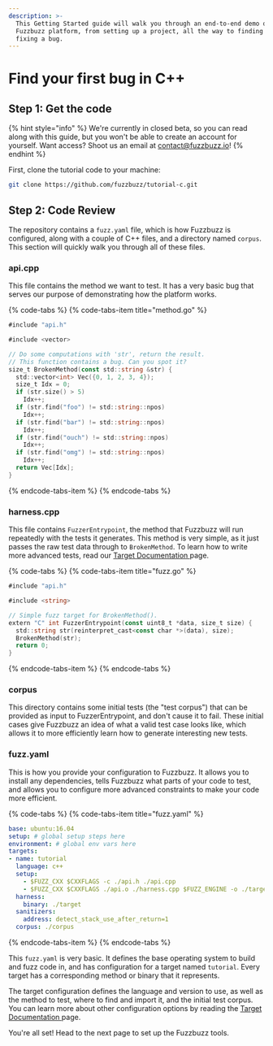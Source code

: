 ```yaml
---
description: >-
  This Getting Started guide will walk you through an end-to-end demo of the
  Fuzzbuzz platform, from setting up a project, all the way to finding and
  fixing a bug.
---
```


# Find your first bug in C++

## Step 1: Get the code

{% hint style="info" %}
We're currently in closed beta, so you can read along with this guide, but you won't be able to create an account for yourself. Want access? Shoot us an email at [contact@fuzzbuzz.io](mailto:contact@fuzzbuzz.io)!
{% endhint %}

First, clone the tutorial code to your machine:

```bash
git clone https://github.com/fuzzbuzz/tutorial-c.git
```

## Step 2: Code Review

The repository contains a `fuzz.yaml` file, which is how Fuzzbuzz is configured, along with a couple of C++ files, and a directory named `corpus`. This section will quickly walk you through all of these files.

### api.cpp

This file contains the method we want to test. It has a very basic bug that serves our purpose of demonstrating how the platform works.

{% code-tabs %}
{% code-tabs-item title="method.go" %}
```go
#include "api.h"

#include <vector>

// Do some computations with 'str', return the result.
// This function contains a bug. Can you spot it?
size_t BrokenMethod(const std::string &str) {
  std::vector<int> Vec({0, 1, 2, 3, 4});
  size_t Idx = 0;
  if (str.size() > 5)
    Idx++;
  if (str.find("foo") != std::string::npos)
    Idx++;
  if (str.find("bar") != std::string::npos)
    Idx++;
  if (str.find("ouch") != std::string::npos)
    Idx++;
  if (str.find("omg") != std::string::npos)
    Idx++;
  return Vec[Idx];
}
```
{% endcode-tabs-item %}
{% endcode-tabs %}

### harness.cpp

This file contains `FuzzerEntrypoint`, the method that Fuzzbuzz will run repeatedly with the tests it generates. This method is very simple, as it just passes the raw test data through to `BrokenMethod`. To learn how to write more advanced tests, read our [Target Documentation ](../../documentation/targets.md)page.

{% code-tabs %}
{% code-tabs-item title="fuzz.go" %}
```go
#include "api.h"

#include <string>

// Simple fuzz target for BrokenMethod().
extern "C" int FuzzerEntrypoint(const uint8_t *data, size_t size) {
  std::string str(reinterpret_cast<const char *>(data), size);
  BrokenMethod(str);
  return 0;
}
```
{% endcode-tabs-item %}
{% endcode-tabs %}

### corpus

This directory contains some initial tests \(the "test corpus"\) that can be provided as input to FuzzerEntrypoint, and don't cause it to fail. These initial cases give Fuzzbuzz an idea of what a valid test case looks like, which allows it to more efficiently learn how to generate interesting new tests.

### fuzz.yaml

This is how you provide your configuration to Fuzzbuzz. It allows you to install any dependencies, tells Fuzzbuzz what parts of your code to test, and allows you to configure more advanced constraints to make your code more efficient.

{% code-tabs %}
{% code-tabs-item title="fuzz.yaml" %}
```yaml
base: ubuntu:16.04
setup: # global setup steps here
environment: # global env vars here
targets:
- name: tutorial
  language: c++
  setup:
    - $FUZZ_CXX $CXXFLAGS -c ./api.h ./api.cpp
    - $FUZZ_CXX $CXXFLAGS ./api.o ./harness.cpp $FUZZ_ENGINE -o ./target
  harness: 
    binary: ./target
  sanitizers:
    address: detect_stack_use_after_return=1
  corpus: ./corpus
```
{% endcode-tabs-item %}
{% endcode-tabs %}

This `fuzz.yaml` is very basic. It defines the base operating system to build and fuzz code in, and has configuration for a target named `tutorial`. Every target has a corresponding method or binary that it represents.

The target configuration defines the language and version to use, as well as the method to test, where to find and import it, and the initial test corpus. You can learn more about other configuration options by reading the [Target Documentation ](../../documentation/targets.md)page.

You're all set! Head to the next page to set up the Fuzzbuzz tools.

